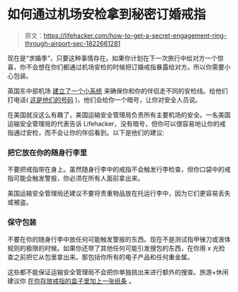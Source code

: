 # 如何通过机场安检拿到秘密订婚戒指

> 原文：<https://lifehacker.com/how-to-get-a-secret-engagement-ring-through-airport-sec-1822661281>

现在是“求婚季”，只要这种事情存在。如果你计划在下一次旅行中给对方一个惊喜，你不会想在你们都通过机场安检的时候把订婚戒指暴露给对方。所以你需要小心包装。



英国东中部机场 [建立了一个小系统](https://www.digitaltrends.com/cool-tech/airport-codeword-marriage-proposals/) 来确保你和你的伴侣走不同的安检线。给他们打电话( [这是他们的号码](https://www.eastmidlandsairport.com/help/contact-details/) )，他们会给你一个暗号，让你对安全人员说。

在美国就没这么有趣了，美国运输安全管理局负责所有主要机场的安全。一名美国运输安全管理局的代表告诉 Lifehacker，没有暗号，但你可以很容易地让你的戒指通过安检，而不会让你的伴侣看到。以下是他们的建议:

### **把它放在你的随身行李里**

不要把戒指带在身上。虽然随身行李中的戒指不会触发行李检查，但你口袋中的戒指可能会触发警报，你必须在所有人面前拿出来。

美国运输安全管理局还建议不要将贵重物品放在托运行李中，因为它们更容易丢失或被盗。

### **保守包装**

不要在你的随身行李中放任何可能触发警报的东西。现在不是测试指甲锉刀或液体规则的极限的时候。如果你还带了其他任何可能引发搜包的东西，在你用 x 光检查之前把它从包里拿出来。那包括你所有的电子产品和任何重金属。

这些都不能保证运输安全管理局不会把你单独挑出来进行额外的搜查。旅游+休闲建议你 [在你存放戒指的盒子里加上一张纸条](http://www.travelandleisure.com/trip-ideas/destination-weddings/how-to-travel-with-engagement-ring) 。